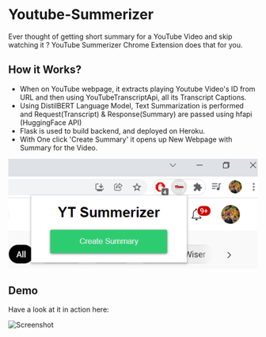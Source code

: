 # Youtube-Summerizer

Ever thought of getting short summary for a YouTube Video and skip watching it ?
YouTube Summerizer Chrome Extension does that for you.

## How it Works?

- When on YouTube webpage, it extracts playing Youtube Video's ID from URL and then using YouTubeTranscriptApi, all its Transcript Captions.
- Using DistilBERT Language Model, Text Summarization is performed and Request(Transcript) & Response(Summary) are passed using hfapi (HuggingFace API)
- Flask is used to build backend, and deployed on Heroku.
- With One click 'Create Summary' it opens up New Webpage with Summary for the Video.

![Screenshot](YT_summerizer.PNG)

## Demo

Have a look at it in action here:

![Screenshot](Demo_YT_summerizer.gif)
